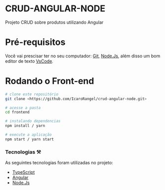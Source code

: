# CRUD-ANGULAR-NODE
Projeto CRUD sobre produtos utilizando Angular

# Pré-requisitos
Você vai prescisar ter no seu computador:
[Git](https://git-scm.com/),
[Node.Js](https://nodejs.org/en/),
além disso um bom editor de texto [VsCode](https://code.visualstudio.com/download).

# Rodando o Front-end

```bash
# clone este repositório
git clone <https://github.com/IcaroRangel/crud-angular-node.git>

# acesse a pasta
cd frontend

# instalando dependencias
npm install / yarn

# execute a aplicação
npm start / yarn start
```

### Tecnologias ⚒️

As seguintes tecnologias foram utilizadas no projeto: 

- [TypeScript](https://www.typescriptlang.org/)
- [Angular](https://angular.io/)
- [Node.Js](https://nodejs.org/en/)
